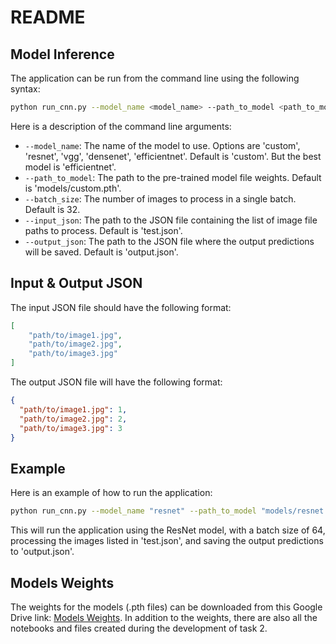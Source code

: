 # README

## Model Inference 

The application can be run from the command line using the following syntax:

```bash
python run_cnn.py --model_name <model_name> --path_to_model <path_to_model> --batch_size <batch_size> --input_json <input_json> --output_json <output_json>
```

Here is a description of the command line arguments:

- `--model_name`: The name of the model to use. Options are 'custom', 'resnet', 'vgg', 'densenet', 'efficientnet'. Default is 'custom'. But the best model is 'efficientnet'.
- `--path_to_model`: The path to the pre-trained model file weights. Default is 'models/custom.pth'.
- `--batch_size`: The number of images to process in a single batch. Default is 32.
- `--input_json`: The path to the JSON file containing the list of image file paths to process. Default is 'test.json'.
- `--output_json`: The path to the JSON file where the output predictions will be saved. Default is 'output.json'.

## Input & Output JSON

The input JSON file should have the following format:

```json
[
    "path/to/image1.jpg",
    "path/to/image2.jpg",
    "path/to/image3.jpg"
]
```

The output JSON file will have the following format:

```json
{
  "path/to/image1.jpg": 1,
  "path/to/image2.jpg": 2,
  "path/to/image3.jpg": 3
}
```

## Example

Here is an example of how to run the application:

```bash
python run_cnn.py --model_name "resnet" --path_to_model "models/resnet.pth" --batch_size 64 --input_json "test.json" --output_json "output.json"
```

This will run the application using the ResNet model, with a batch size of 64, processing the images listed in 'test.json', and saving the output predictions to 'output.json'.

## Models Weights

The weights for the models (.pth files) can be downloaded from this Google Drive link: [Models Weights](https://drive.google.com/drive/folders/1u5RZb548dpJL0DCff4QrVjuk2707T_79?usp=sharing). In addition to the weights, there are also all the notebooks and files created during the development of task 2.